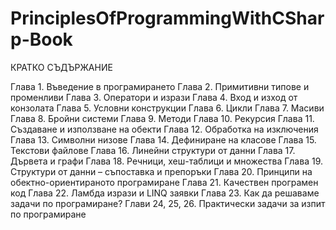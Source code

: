 # PrinciplesOfProgrammingWithCSharp-Book

КРАТКО СЪДЪРЖАНИЕ

Глава 1. Въведение в програмирането
Глава 2. Примитивни типове и променливи
Глава 3. Оператори и изрази
Глава 4. Вход и изход от конзолата
Глава 5. Условни конструкции
Глава 6. Цикли
Глава 7. Масиви
Глава 8. Бройни системи
Глава 9. Методи
Глава 10. Рекурсия
Глава 11. Създаване и използване на обекти
Глава 12. Обработка на изключения
Глава 13. Символни низове
Глава 14. Дефиниране на класове
Глава 15. Текстови файлове
Глава 16. Линейни структури от данни
Глава 17. Дървета и графи
Глава 18. Речници, хеш-таблици и множества
Глава 19. Структури от данни – съпоставка и препоръки
Глава 20. Принципи на обектно-ориентираното програмиране
Глава 21. Качествен програмен код
Глава 22. Ламбда изрази и LINQ заявки
Глава 23. Как да решаваме задачи по програмиране?
Глави 24, 25, 26. Практически задачи за изпит по програмиране
